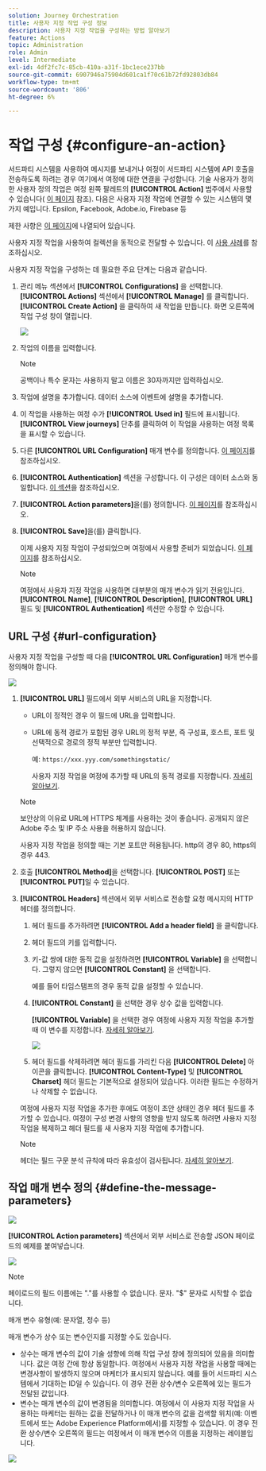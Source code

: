 ```yaml
---
solution: Journey Orchestration
title: 사용자 지정 작업 구성 정보
description: 사용자 지정 작업을 구성하는 방법 알아보기
feature: Actions
topic: Administration
role: Admin
level: Intermediate
exl-id: 4df2fc7c-85cb-410a-a31f-1bc1ece237bb
source-git-commit: 6907946a75904d601ca1f70c61b72fd92803db84
workflow-type: tm+mt
source-wordcount: '806'
ht-degree: 6%

---
```


# 작업 구성 {#configure-an-action}

서드파티 시스템을 사용하여 메시지를 보내거나 여정이 서드파티 시스템에 API 호출을 전송하도록 하려는 경우 여기에서 여정에 대한 연결을 구성합니다. 기술 사용자가 정의한 사용자 정의 작업은 여정 왼쪽 팔레트의 **[!UICONTROL Action]** 범주에서 사용할 수 있습니다( [이 페이지](../building-journeys/about-journey-activities.md#action-activities) 참조). 다음은 사용자 지정 작업에 연결할 수 있는 시스템의 몇 가지 예입니다. Epsilon, Facebook, Adobe.io, Firebase 등

제한 사항은 [이 페이지](../limitations.md)에 나열되어 있습니다.

사용자 지정 작업을 사용하여 컬렉션을 동적으로 전달할 수 있습니다. 이 [사용 사례](../limitations.md)를 참조하십시오.

사용자 지정 작업을 구성하는 데 필요한 주요 단계는 다음과 같습니다.

1. 관리 메뉴 섹션에서 **[!UICONTROL Configurations]** 을 선택합니다. **[!UICONTROL Actions]** 섹션에서 **[!UICONTROL Manage]** 를 클릭합니다. **[!UICONTROL Create Action]** 을 클릭하여 새 작업을 만듭니다. 화면 오른쪽에 작업 구성 창이 열립니다.

   ![](../assets/custom2.png)

1. 작업의 이름을 입력합니다.

   >[!NOTE]
   >
   >공백이나 특수 문자는 사용하지 말고 이름은 30자까지만 입력하십시오.

1. 작업에 설명을 추가합니다. 데이터 소스에 이벤트에 설명을 추가합니다.
1. 이 작업을 사용하는 여정 수가 **[!UICONTROL Used in]** 필드에 표시됩니다. **[!UICONTROL View journeys]** 단추를 클릭하여 이 작업을 사용하는 여정 목록을 표시할 수 있습니다.
1. 다른 **[!UICONTROL URL Configuration]** 매개 변수를 정의합니다. [이 페이지](../action/about-custom-action-configuration.md#url-configuration)를 참조하십시오.
1. **[!UICONTROL Authentication]** 섹션을 구성합니다. 이 구성은 데이터 소스와 동일합니다.  [이 섹션](../datasource/external-data-sources.md#section_wjp_nl5_nhb)을 참조하십시오.
1. **[!UICONTROL Action parameters]**&#x200B;을(를) 정의합니다. [이 페이지](../action/about-custom-action-configuration.md#define-the-message-parameters)를 참조하십시오.
1. **[!UICONTROL Save]**&#x200B;을(를) 클릭합니다.

   이제 사용자 지정 작업이 구성되었으며 여정에서 사용할 준비가 되었습니다. [이 페이지](../building-journeys/about-journey-activities.md#action-activities)를 참조하십시오.

   >[!NOTE]
   >
   >여정에서 사용자 지정 작업을 사용하면 대부분의 매개 변수가 읽기 전용입니다. **[!UICONTROL Name]**, **[!UICONTROL Description]**, **[!UICONTROL URL]** 필드 및 **[!UICONTROL Authentication]** 섹션만 수정할 수 있습니다.

## URL 구성 {#url-configuration}

사용자 지정 작업을 구성할 때 다음 **[!UICONTROL URL Configuration]** 매개 변수를 정의해야 합니다.

![](../assets/journeyurlconfiguration.png)

1. **[!UICONTROL URL]** 필드에서 외부 서비스의 URL을 지정합니다.

   * URL이 정적인 경우 이 필드에 URL을 입력합니다.

   * URL에 동적 경로가 포함된 경우 URL의 정적 부분, 즉 구성표, 호스트, 포트 및 선택적으로 경로의 정적 부분만 입력합니다.

      예: `https://xxx.yyy.com/somethingstatic/`

      사용자 지정 작업을 여정에 추가할 때 URL의 동적 경로를 지정합니다. [자세히 알아보기](../building-journeys/using-custom-actions.md).
   >[!NOTE]
   >
   >보안상의 이유로 URL에 HTTPS 체계를 사용하는 것이 좋습니다. 공개되지 않은 Adobe 주소 및 IP 주소 사용을 허용하지 않습니다.
   >
   >사용자 지정 작업을 정의할 때는 기본 포트만 허용됩니다. http의 경우 80, https의 경우 443.

1. 호출 **[!UICONTROL Method]**&#x200B;을 선택합니다. **[!UICONTROL POST]** 또는 **[!UICONTROL PUT]**&#x200B;일 수 있습니다.
1. **[!UICONTROL Headers]** 섹션에서 외부 서비스로 전송할 요청 메시지의 HTTP 헤더를 정의합니다.
   1. 헤더 필드를 추가하려면 **[!UICONTROL Add a header field]** 을 클릭합니다.
   1. 헤더 필드의 키를 입력합니다.
   1. 키-값 쌍에 대한 동적 값을 설정하려면 **[!UICONTROL Variable]** 을 선택합니다. 그렇지 않으면 **[!UICONTROL Constant]** 을 선택합니다.

      예를 들어 타임스탬프의 경우 동적 값을 설정할 수 있습니다.

   1. **[!UICONTROL Constant]** 을 선택한 경우 상수 값을 입력합니다.

      **[!UICONTROL Variable]** 을 선택한 경우 여정에 사용자 지정 작업을 추가할 때 이 변수를 지정합니다. [자세히 알아보기](../building-journeys/using-custom-actions.md).

      ![](../assets/journeyurlconfiguration2.png)

   1. 헤더 필드를 삭제하려면 헤더 필드를 가리킨 다음 **[!UICONTROL Delete]** 아이콘을 클릭합니다.
   **[!UICONTROL Content-Type]** 및 **[!UICONTROL Charset]** 헤더 필드는 기본적으로 설정되어 있습니다. 이러한 필드는 수정하거나 삭제할 수 없습니다.

   여정에 사용자 지정 작업을 추가한 후에도 여정이 초안 상태인 경우 헤더 필드를 추가할 수 있습니다. 여정이 구성 변경 사항의 영향을 받지 않도록 하려면 사용자 지정 작업을 복제하고 헤더 필드를 새 사용자 지정 작업에 추가합니다.

   >[!NOTE]
   >
   >헤더는 필드 구문 분석 규칙에 따라 유효성이 검사됩니다. [자세히 알아보기](https://tools.ietf.org/html/rfc7230#section-3.2.4).

## 작업 매개 변수 정의 {#define-the-message-parameters}

![](../assets/messageparameterssection.png)

**[!UICONTROL Action parameters]** 섹션에서 외부 서비스로 전송할 JSON 페이로드의 예제를 붙여넣습니다.

![](../assets/customactionpayloadmessage.png)

>[!NOTE]
>
>페이로드의 필드 이름에는 &quot;.&quot;를 사용할 수 없습니다. 문자. &quot;$&quot; 문자로 시작할 수 없습니다.

매개 변수 유형(예: 문자열, 정수 등)

매개 변수가 상수 또는 변수인지를 지정할 수도 있습니다.

* 상수는 매개 변수의 값이 기술 성향에 의해 작업 구성 창에 정의되어 있음을 의미합니다. 값은 여정 간에 항상 동일합니다. 여정에서 사용자 지정 작업을 사용할 때에는 변경사항이 발생하지 않으며 마케터가 표시되지 않습니다. 예를 들어 서드파티 시스템에서 기대하는 ID일 수 있습니다. 이 경우 전환 상수/변수 오른쪽에 있는 필드가 전달된 값입니다.
* 변수는 매개 변수의 값이 변경됨을 의미합니다. 여정에서 이 사용자 지정 작업을 사용하는 마케터는 원하는 값을 전달하거나 이 매개 변수의 값을 검색할 위치(예: 이벤트에서 또는 Adobe Experience Platform에서)를 지정할 수 있습니다. 이 경우 전환 상수/변수 오른쪽의 필드는 여정에서 이 매개 변수의 이름을 지정하는 레이블입니다.

![](../assets/customactionpayloadmessage2.png)

